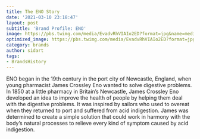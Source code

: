 ```yaml
---
title: The ENO Story
date: '2021-03-10 23:18:47'
layout: post
subtitle: 'Brand Profile: ENO'
image: https://pbs.twimg.com/media/EvadvRhVIAIo2ED?format=jpg&name=medium
optimized_image: https://pbs.twimg.com/media/EvadvRhVIAIo2ED?format=jpg&name=medium
category: brands
author: sidart
tags:
- BrandsHistory
---
```


ENO began in the 19th century in the port city of Newcastle, England, when young pharmacist James Crossley Eno wanted to solve digestive problems. 
In 1850 at a little pharmacy in Britain’s Newcastle, James Crossley Eno developed an idea to improve the health of people by helping them deal with the digestive problems.  It was inspired by sailors who used to overeat when they returned to port and suffered from acid indigestion. 
James was determined to create a simple solution that could work in harmony with the body’s natural processes to relieve every kind of symptom caused by acid indigestion.
